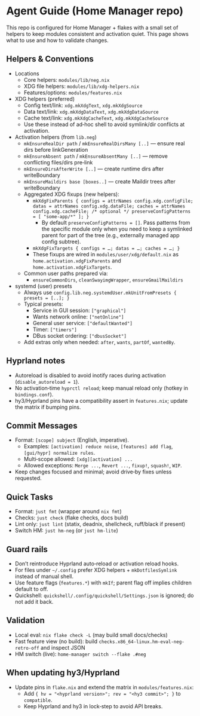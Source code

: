# Agent Guide (Home Manager repo)

This repo is configured for Home Manager + flakes with a small set of helpers to keep modules consistent and activation quiet. This page shows what to use and how to validate changes.

## Helpers & Conventions

- Locations
  - Core helpers: `modules/lib/neg.nix`
  - XDG file helpers: `modules/lib/xdg-helpers.nix`
  - Features/options: `modules/features.nix`
- XDG helpers (preferred)
  - Config text/link: `xdg.mkXdgText`, `xdg.mkXdgSource`
  - Data text/link: `xdg.mkXdgDataText`, `xdg.mkXdgDataSource`
  - Cache text/link: `xdg.mkXdgCacheText`, `xdg.mkXdgCacheSource`
  - Use these instead of ad‑hoc shell to avoid symlink/dir conflicts at activation.
- Activation helpers (from `lib.neg`)
  - `mkEnsureRealDir path` / `mkEnsureRealDirsMany [..]` — ensure real dirs before linkGeneration
  - `mkEnsureAbsent path` / `mkEnsureAbsentMany [..]` — remove conflicting files/dirs pre‑link
  - `mkEnsureDirsAfterWrite [..]` — create runtime dirs after writeBoundary
  - `mkEnsureMaildirs base [boxes..]` — create Maildir trees after writeBoundary
  - Aggregated XDG fixups (new helpers):
    - `mkXdgFixParents { configs = attrNames config.xdg.configFile; datas = attrNames config.xdg.dataFile; caches = attrNames config.xdg.cacheFile; /* optional */ preserveConfigPatterns = [ "some-app/*" ]; }`
      - By default `preserveConfigPatterns = []`. Pass patterns from the specific module only when you need to keep a symlinked parent for part of the tree (e.g., externally managed app config subtree).
    - `mkXdgFixTargets { configs = …; datas = …; caches = …; }`
    - These fixups are wired in `modules/user/xdg/default.nix` as `home.activation.xdgFixParents` and `home.activation.xdgFixTargets`.
  - Common user paths prepared via:
    - `ensureCommonDirs`, `cleanSwayimgWrapper`, `ensureGmailMaildirs`
- systemd (user) presets
  - Always use `config.lib.neg.systemdUser.mkUnitFromPresets { presets = [..]; }`
  - Typical presets:
    - Service in GUI session: `["graphical"]`
    - Wants network online: `["netOnline"]`
    - General user service: `["defaultWanted"]`
    - Timer: `["timers"]`
    - DBus socket ordering: `["dbusSocket"]`
  - Add extras only when needed: `after`, `wants`, `partOf`, `wantedBy`.

## Hyprland notes

- Autoreload is disabled to avoid inotify races during activation (`disable_autoreload = 1`).
- No activation‑time `hyprctl reload`; keep manual reload only (hotkey in `bindings.conf`).
- hy3/Hyprland pins have a compatibility assert in `features.nix`; update the matrix if bumping pins.

## Commit Messages

- Format: `[scope] subject` (English, imperative).
  - Examples: `[activation] reduce noise`, `[features] add flag`, `[gui/hypr] normalize rules`.
  - Multi‑scope allowed: `[xdg][activation] ...`
  - Allowed exceptions: `Merge ...`, `Revert ...`, `fixup!`, `squash!`, `WIP`.
- Keep changes focused and minimal; avoid drive‑by fixes unless requested.

## Quick Tasks

- Format: `just fmt` (wrapper around `nix fmt`)
- Checks: `just check` (flake checks, docs build)
- Lint only: `just lint` (statix, deadnix, shellcheck, ruff/black if present)
- Switch HM: `just hm-neg` (or `just hm-lite`)

## Guard rails

- Don’t reintroduce Hyprland auto‑reload or activation reload hooks.
- For files under `~/.config` prefer XDG helpers + `mkDotfilesSymlink` instead of manual shell.
- Use feature flags (`features.*`) with `mkIf`; parent flag off implies children default to off.
- Quickshell: `quickshell/.config/quickshell/Settings.json` is ignored; do not add it back.

## Validation

- Local eval: `nix flake check -L` (may build small docs/checks)
- Fast feature view (no build): build `checks.x86_64-linux.hm-eval-neg-retro-off` and inspect JSON
- HM switch (live): `home-manager switch --flake .#neg`

## When updating hy3/Hyprland

- Update pins in `flake.nix` and extend the matrix in `modules/features.nix`:
  - Add `{ hv = "<hyprland version>"; rev = "<hy3 commit>"; }` to `compatible`.
  - Keep Hyprland and hy3 in lock‑step to avoid API breaks.
